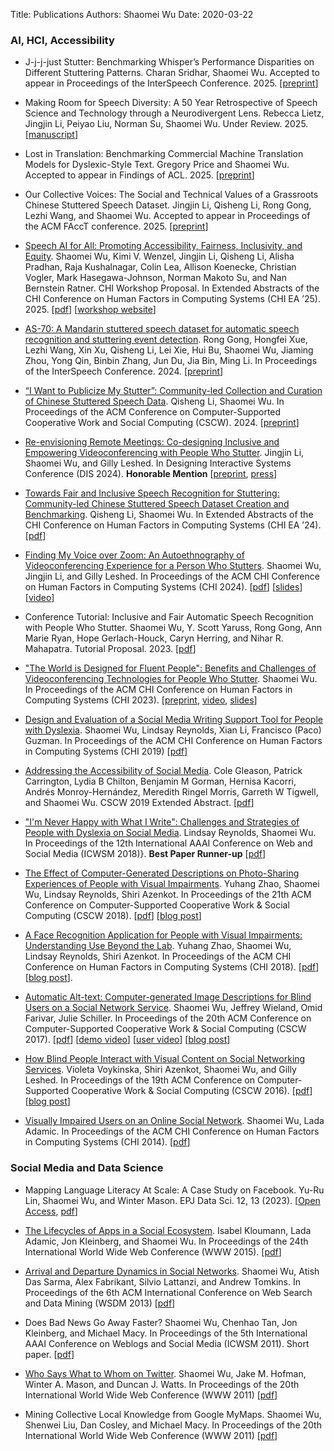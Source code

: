 Title: Publications
Authors: Shaomei Wu
Date: 2020-03-22

### AI, HCI, Accessibility

- J-j-j-just Stutter: Benchmarking Whisper’s Performance Disparities on Different Stuttering Patterns. Charan Sridhar, Shaomei Wu. Accepted to appear in Proceedings of the InterSpeech Conference. 2025. [[preprint]({static}/pdfs/Interspeech_SEP28K_Whisper_benchmarking_final.pdf)]

- Making Room for Speech Diversity: A 50 Year Retrospective of Speech Science and Technology through a Neurodivergent Lens. Rebecca Lietz, Jingjin Li, Peiyao Liu, Norman Su, Shaomei Wu. Under Review. 2025. [[manuscript]({static}/pdfs/Interspeech_2025_Scope_Review_manuscript.pdf)]

- Lost in Translation: Benchmarking Commercial Machine Translation Models for Dyslexic-Style Text. Gregory Price and Shaomei Wu. Accepted to appear in Findings of ACL. 2025. [[preprint]({static}/pdfs/NLPDisparity_ACL2025_final.pdf)]

- Our Collective Voices: The Social and Technical Values of a Grassroots Chinese Stuttered Speech Dataset. Jingjin Li, Qisheng Li, Rong Gong, Lezhi Wang, and Shaomei Wu. Accepted to appear in Proceedings of the ACM FAccT conference. 2025. [[preprint]({static}/pdfs/FAccT25_Our_collective_voices_preprint.pdf)]

- [Speech AI for All: Promoting Accessibility, Fairness, Inclusivity, and Equity](https://dl.acm.org/doi/10.1145/3706599.3706746). Shaomei Wu, Kimi V. Wenzel, Jingjin Li, Qisheng Li, Alisha Pradhan, Raja Kushalnagar, Colin Lea, Allison Koenecke, Christian Vogler, Mark Hasegawa-Johnson, Norman Makoto Su, and Nan Bernstein Ratner. CHI Workshop Proposal. In Extended Abstracts of the CHI Conference on Human Factors in Computing Systems (CHI EA ’25). 2025. [[pdf]({static}/pdfs/CHI25_Speech_AI_workshop.pdf)] [[workshop website](https://sites.google.com/aimpower.org/speech-ai-workshop/home)] 

- [AS-70: A Mandarin stuttered speech dataset for automatic speech recognition and stuttering event detection](https://www.isca-archive.org/interspeech_2024/gong24_interspeech.html). Rong Gong, Hongfei Xue, Lezhi Wang, Xin Xu, Qisheng Li, Lei Xie, Hui Bu, Shaomei Wu, Jiaming Zhou, Yong Qin, Binbin Zhang, Jun Du, Jia Bin, Ming Li. In Proceedings of the InterSpeech Conference. 2024. [[preprint](http://arxiv.org/abs/2406.07256)]

- [“I Want to Publicize My Stutter”: Community-led Collection and Curation of Chinese Stuttered Speech Data](https://dl.acm.org/doi/10.1145/3687014). Qisheng Li, Shaomei Wu. In Proceedings of the ACM Conference on Computer-Supported Cooperative Work and Social Computing (CSCW). 2024. [[preprint]({static}/pdfs/CSCW_stuttered_speech_preprint.pdf)]

- [Re-envisioning Remote Meetings: Co-designing Inclusive and Empowering Videoconferencing with People Who Stutter](https://dl.acm.org/doi/10.1145/3643834.3661533). Jingjin Li, Shaomei Wu, and Gilly Leshed. In Designing Interactive Systems Conference (DIS 2024). **Honorable Mention** [[preprint]({static}/pdfs/DIS24-InclusiveVC-Preprint.pdf), [press](https://news.cornell.edu/stories/2024/07/redesigning-videoconferencing-and-people-who-stutter)]

- [Towards Fair and Inclusive Speech Recognition for Stuttering: Community-led Chinese Stuttered Speech Dataset Creation and Benchmarking](https://dl.acm.org/doi/10.1145/3613905.3650950). Qisheng Li, Shaomei Wu. In Extended Abstracts of the CHI Conference on Human Factors in Computing Systems (CHI EA ’24). [[pdf]({static}/pdfs/CHI24-stuttered-speech-dataset.pdf)]

- [Finding My Voice over Zoom: An Autoethnography of Videoconferencing Experience for a Person Who Stutters](https://dl.acm.org/doi/full/10.1145/3613904.3642746). Shaomei Wu, Jingjin Li, and Gilly Leshed. In Proceedings of the ACM CHI Conference on Human Factors in Computing Systems (CHI 2024). [[pdf]({static}/pdfs/autoethnography-chi24-final.pdf)] [[slides]({static}/pdfs/chi2024_autoethnography_slides.pdf)] [[video](https://youtu.be/A3AF4JSj4QE?feature=shared)]

- Conference Tutorial: Inclusive and Fair Automatic Speech Recognition with People Who Stutter. Shaomei Wu, Y. Scott Yaruss, Rong Gong, Ann Marie Ryan, Hope Gerlach-Houck, Caryn Herring, and Nihar R. Mahapatra. Tutorial Proposal. 2023. [[pdf]({static}/pdfs/FAccT23_tutorial_submission.pdf)]

- ["The World is Designed for Fluent People": Benefits and Challenges of Videoconferencing Technologies for People Who Stutter](https://dl.acm.org/doi/abs/10.1145/3544548.3580788). Shaomei Wu. In Proceedings of the ACM CHI Conference on Human Factors in Computing Systems (CHI 2023). [[preprint]({static}/pdfs/Stuttering_VC_preprint.pdf), [video](https://youtu.be/TFmdxGvEliE), [slides](https://aimpowerorg.files.wordpress.com/2023/04/chi-2023-stuttering-and-vc.pdf)]


- [Design and Evaluation of a Social Media Writing Support Tool for People with Dyslexia](https://research.fb.com/publications/design-and-evaluation-of-a-social-media-writing-support-tool-for-people-with-dyslexia/). Shaomei Wu, Lindsay Reynolds, Xian Li, Francisco (Paco) Guzman. In Proceedings of the ACM CHI Conference on Human Factors in Computing Systems (CHI 2019) [[pdf](https://research.fb.com/wp-content/uploads/2019/02/Design-and-Evaluation-of-a-Social-Media-Writing-Support-Tool-for-People-with-Dyslexia.pdf)]

- [Addressing the Accessibility of Social Media](https://dl.acm.org/doi/10.1145/3311957.3359439). Cole Gleason, Patrick Carrington, Lydia B Chilton, Benjamin M Gorman, Hernisa Kacorri, Andrés Monroy-Hernández, Meredith Ringel Morris, Garreth W Tigwell, and Shaomei Wu. CSCW 2019 Extended Abstract. [[pdf]({static}/pdfs/cscw2019_workshop_gleason.pdf)]

- ["I'm Never Happy with What I Write": Challenges and Strategies of People with Dyslexia on Social Media](https://research.fb.com/publications/im-never-happy-with-what-i-write-challenges-and-strategies-of-people-with-dyslexia-on-social-media/). Lindsay Reynolds, Shaomei Wu. In Proceedings of the 12th International AAAI Conference on Web and Social Media (ICWSM 2018)}. **Best Paper Runner-up** [[pdf](https://research.fb.com/wp-content/uploads/2018/04/im-never-happy-with-what-i-write-challenges-and-strategies-of-people-with-dyslexia-on-social-media.pdf)]

- [The Effect of Computer-Generated Descriptions on Photo-Sharing Experiences of People with Visual Impairments](https://research.fb.com/publications/exploring-the-effect-of-computer-generated-descriptions-on-the-photo-sharing-experience-of-people-with-visual-impairments/). Yuhang Zhao, Shaomei Wu, Lindsay Reynolds, Shiri Azenkot. In Proceedings of the 21th ACM Conference on Computer-Supported Cooperative Work \& Social Computing (CSCW 2018). [[pdf](https://research.fb.com/wp-content/uploads/2018/01/aatcomposer_cscw_cameraready_final_large-1.pdf)] [[blog post](https://research.fb.com/blog/2018/11/using-ai-to-help-people-with-visual-impairments-share-images-on-facebook/)]

- [A Face Recognition Application for People with Visual Impairments: Understanding Use Beyond the Lab](https://research.fb.com/publications/a-face-recognition-application-for-people-with-visual-impairments-understanding-use-beyond-the-lab/). Yuhang Zhao, Shaomei Wu, Lindsay Reynolds, Shiri Azenkot. In Proceedings of the ACM CHI Conference on Human Factors in Computing Systems (CHI 2018). [[pdf](https://research.fb.com/wp-content/uploads/2018/01/accessibilitybot_chi2018_camera_ready_20180109.pdf)] [[blog post](https://research.fb.com/blog/2018/04/designing-a-face-recognition-application-for-people-with-visual-impairments/)].

- [Automatic Alt-text: Computer-generated Image Descriptions for Blind Users on a Social Network Service](https://research.fb.com/publications/automatic-alt-text-computer-generated-image-descriptions-for-blind-users-on-a-social-network-service/). Shaomei Wu, Jeffrey Wieland, Omid Farivar, Julie Schiller. In Proceedings of the 20th ACM Conference on Computer-Supported Cooperative Work & Social Computing (CSCW 2017). [[pdf](https://research.fb.com/wp-content/uploads/2017/02/aat_cscw2017_camera_ready_20161031-2.pdf)] [[demo video](https://fbnewsroomus.files.wordpress.com/2016/04/alttext_demo-mp4.zip)] [[user video](https://fbnewsroomus.files.wordpress.com/2016/04/alttext_video-mp4.zip)] [[blog post](https://tech.fb.com/using-artificial-intelligence-to-help-blind-people-see-facebook/)]

- [How Blind People Interact with Visual Content on Social Networking Services](https://research.fb.com/publications/how-blind-people-interact-with-visual-content-on-social-networking-services/). Violeta Voykinska, Shiri Azenkot, Shaomei Wu, and Gilly Leshed. In Proceedings of the 19th ACM Conference on Computer-Supported Cooperative Work & Social Computing (CSCW 2016). [[pdf](https://research.fb.com/wp-content/uploads/2016/11/how_blind_people_interact_with_visual_content_on_social_networking_services.pdf)] [[blog post](https://research.fb.com/blog/2016/04/how-blind-people-interact-with-visual-content-on-social-networking-sites/)]

- [Visually Impaired Users on an Online Social Network](https://research.fb.com/publications/visually-impaired-users-on-an-online-social-network/). Shaomei Wu, Lada Adamic. In Proceedings of the ACM CHI Conference on Human Factors in Computing Systems (CHI 2014). [[pdf](https://research.fb.com/wp-content/uploads/2016/11/visually-impaired-users-on-an-online-social-network.pdf)]



### Social Media and Data Science
- Mapping Language Literacy At Scale: A Case Study on Facebook. Yu-Ru Lin, Shaomei Wu, and Winter Mason. EPJ Data Sci. 12, 13 (2023). [[Open Access](https://epjdatascience.springeropen.com/articles/10.1140/epjds/s13688-023-00388-4), [pdf](https://epjdatascience.springeropen.com/counter/pdf/10.1140/epjds/s13688-023-00388-4.pdf)]

- [The Lifecycles of Apps in a Social Ecosystem](https://research.fb.com/publications/the-lifecycles-of-apps-in-a-social-ecosystem/). Isabel Kloumann, Lada Adamic, Jon Kleinberg, and Shaomei Wu. In Proceedings of the 24th International World Wide Web Conference (WWW 2015). [[pdf](https://research.fb.com/wp-content/uploads/2016/11/the_lifecycles_of_apps_in_a_social_ecosystem.pdf)]

- [Arrival and Departure Dynamics in Social Networks](https://research.fb.com/publications/arrival-and-departure-dynamics-in-social-networks/). Shaomei Wu, Atish Das Sarma, Alex Fabrikant, Silvio Lattanzi, and Andrew Tomkins. In Proceedings of the 6th ACM International Conference on Web Search and Data Mining (WSDM 2013) [[pdf](https://research.fb.com/wp-content/uploads/2016/11/arrival-and-departure-dynamics-in-social-networks.pdf)]

- Does Bad News Go Away Faster? Shaomei Wu, Chenhao Tan, Jon Kleinberg, and Michael Macy. In Proceedings of the 5th International AAAI Conference on Weblogs and Social Media (ICWSM 2011). Short paper. [[pdf](https://www.cs.cornell.edu/home/kleinber/icwsm11-longevity.pdf)]

- [Who Says What to Whom on Twitter](https://dl.acm.org/doi/10.1145/1963405.1963504). Shaomei Wu, Jake M. Hofman, Winter A. Mason, and Duncan J. Watts. In Proceedings of the 20th International World Wide Web Conference (WWW 2011) [[pdf](http://www.cs.cornell.edu/~sw475/publications/wu_www2011.pdf)]

- Mining Collective Local Knowledge from Google MyMaps. Shaomei Wu, Shenwei Liu, Dan Cosley, and Michael Macy. In Proceedings of the 20th International World Wide Web Conference (WWW 2011) [[pdf](https://www.cs.cornell.edu/~danco/research/papers/wu-mining-mymaps-www2011.pdf)]

